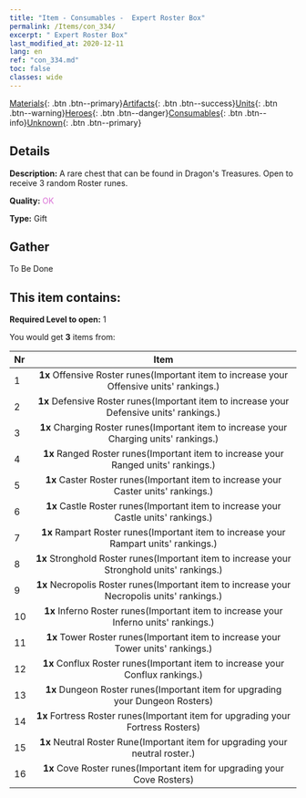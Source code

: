 ```yaml
---
title: "Item - Consumables -  Expert Roster Box"
permalink: /Items/con_334/
excerpt: " Expert Roster Box"
last_modified_at: 2020-12-11
lang: en
ref: "con_334.md"
toc: false
classes: wide
---
```

 [Materials](/Items/){: .btn .btn--primary}[Artifacts](/Items/Artifacts/){: .btn .btn--success}[Units](/Items/Units/){: .btn .btn--warning}[Heroes](/Items/Heroes/){: .btn .btn--danger}[Consumables](/Items/Consumables/){: .btn .btn--info}[Unknown](/Items/Unknown/){: .btn .btn--primary}

## Details
 **Description:** A rare chest that can be found in Dragon's Treasures. Open to receive 3 random Roster runes.

 **Quality:** <span style="color: #DA70D6">OK</span>

 **Type:** Gift

## Gather

  To Be Done

## This item contains:

 **Required Level to open:** 1

 You would get **3** items  from:

  | Nr |      Item    |
  |:---|:------------:|
  | 1 |  **1x** Offensive Roster runes(Important item to increase your Offensive units' rankings.) | 
  | 2 |  **1x** Defensive Roster runes(Important item to increase your Defensive units' rankings.) | 
  | 3 |  **1x** Charging Roster runes(Important item to increase your Charging units' rankings.) | 
  | 4 |  **1x** Ranged Roster runes(Important item to increase your Ranged units' rankings.) | 
  | 5 |  **1x** Caster Roster runes(Important item to increase your Caster units' rankings.) | 
  | 6 |  **1x** Castle Roster runes(Important item to increase your Castle units' rankings.) | 
  | 7 |  **1x** Rampart Roster runes(Important item to increase your Rampart units' rankings.) | 
  | 8 |  **1x** Stronghold Roster runes(Important item to increase your Stronghold units' rankings.) | 
  | 9 |  **1x** Necropolis Roster runes(Important item to increase your Necropolis units' rankings.) | 
  | 10 |  **1x** Inferno Roster runes(Important item to increase your Inferno units' rankings.) | 
  | 11 |  **1x** Tower Roster runes(Important item to increase your Tower units' rankings.) | 
  | 12 |  **1x** Conflux Roster runes(Important item to increase your Conflux rankings.) | 
  | 13 |  **1x** Dungeon Roster runes(Important item for upgrading your Dungeon Rosters) | 
  | 14 |  **1x** Fortress Roster runes(Important item for upgrading your Fortress Rosters) | 
  | 15 |  **1x** Neutral Roster Rune(Important item for upgrading your neutral roster.) | 
  | 16 |  **1x** Cove Roster runes(Important item for upgrading your Cove Rosters) | 
